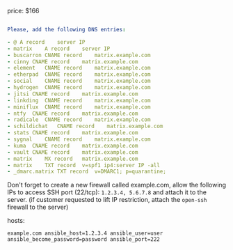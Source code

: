 price: $166

```yaml

Please, add the following DNS entries:

- @	A record	server IP
- matrix	A record	server IP
- buscarron	CNAME record	matrix.example.com
- cinny	CNAME record	matrix.example.com
- element	CNAME record	matrix.example.com
- etherpad	CNAME record	matrix.example.com
- social	CNAME record	matrix.example.com
- hydrogen	CNAME record	matrix.example.com
- jitsi	CNAME record	matrix.example.com
- linkding	CNAME record	matrix.example.com
- miniflux	CNAME record	matrix.example.com
- ntfy	CNAME record	matrix.example.com
- radicale	CNAME record	matrix.example.com
- schildichat	CNAME record	matrix.example.com
- stats	CNAME record	matrix.example.com
- sygnal	CNAME record	matrix.example.com
- kuma	CNAME record	matrix.example.com
- vault	CNAME record	matrix.example.com
- matrix	MX record	matrix.example.com
- matrix	TXT record	v=spf1 ip4:server IP -all
- _dmarc.matrix	TXT record	v=DMARC1; p=quarantine;
```

Don't forget to create a new firewall called example.com, allow the following IPs to access SSH port (22/tcp): `1.2.3.4, 5.6.7.8` and attach it to the server. (if customer requested to lift IP restriction, attach the `open-ssh` firewall to the server)

hosts:
```
example.com ansible_host=1.2.3.4 ansible_user=user ansible_become_password=password ansible_port=222
```




